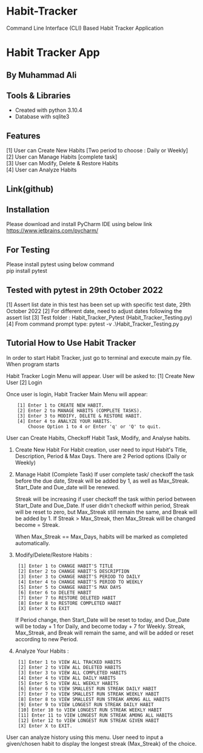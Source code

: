 # Habit-Tracker
Command Line Interface (CLI) Based Habit Tracker Application

# Habit Tracker App
## By Muhammad Ali


## Tools & Libraries

- Created with python 3.10.4
- Database with sqlite3


## Features
[1] User can Create New Habits [Two period to choose : Daily or Weekly]\
[2] User can Manage Habits [complete task]\
[3] User can Modify, Delete & Restore Habits\
[4] User can Analyze Habits

## Link(github)


## Installation
Please download and install PyCharm IDE using below link<br>
https://www.jetbrains.com/pycharm/


## For Testing
Please install pytest using below command<br>
pip install pytest

## Tested with pytest in 29th October 2022
[1] Assert list date in this test has been set up with specific test date, 29th October 2022
[2] For different date, need to adjust dates following the assert list
[3] Test folder : Habit_Tracker_Pytest (Habit_Tracker_Testing.py)
[4] From command prompt type: pytest -v .\Habit_Tracker_Testing.py

## Tutorial How to Use Habit Tracker 

In order to start Habit Tracker, just go to terminal and execute main.py file. When program starts

Habit Tracker Login Menu will appear. User will be asked to:
		[1] Create New User
		[2] Login

Once user is login, Habit Tracker Main Menu will appear: 

		[1] Enter 1 to CREATE NEW HABIT.
		[2] Enter 2 to MANAGE HABITS (COMPLETE TASKS).
		[3] Enter 3 to MODIFY, DELETE & RESTORE HABIT.
		[4] Enter 4 to ANALYZE YOUR HABITS.
			Choose Option 1 to 4 or Enter 'q' or 'Q' to quit.
      
User can Create Habits, Checkoff Habit Task, Modify, and Analyse habits.

1. Create New Habit
   For Habit creation, user need to input Habit's Title, Description, Period & Max Days. There are 2 Period options (Daily or Weekly)

2. Manage Habit (Complete Task)
   If user complete task/ checkoff the task before the due date, Streak will be added by 1, as well as Max_Streak.
   Start_Date and Due_date will be renewed.
   
   Streak will be increasing if user checkoff the task within period between Start_Date and Due_Date.
   If user didn't checkoff within period, Streak will be reset to zero, but Max_Streak still remain the same, and Break will be added by 1.
   If Streak > Max_Streak, then Max_Streak will be changed become = Streak.
   
   When Max_Streak == Max_Days, habits will be marked as completed automatically.

3. Modify/Delete/Restore Habits :

		[1] Enter 1 to CHANGE HABIT'S TITLE
		[2] Enter 2 to CHANGE HABIT'S DESCRIPTION
		[3] Enter 3 to CHANGE HABIT'S PERIOD TO DAILY
		[4] Enter 4 to CHANGE HABIT'S PERIOD TO WEEKLY
		[5] Enter 5 to CHANGE HABIT'S MAX DAYS
		[6] Enter 6 to DELETE HABIT
		[7] Enter 7 to RESTORE DELETED HABIT
		[8] Enter 8 to RESTORE COMPLETED HABIT
		[X] Enter X to EXIT

   
   If Period change, then Start_Date will be reset to today, and Due_Date will be today + 1 for Daily, and become today + 7 for Weekly.
   Streak, Max_Streak, and Break will remain the same, and will be added or reset according to new Period.
        
4. Analyze Your Habits :

		[1] Enter 1 to VIEW ALL TRACKED HABITS
		[2] Enter 2 to VIEW ALL DELETED HABITS
		[3] Enter 3 to VIEW ALL COMPLETED HABITS
		[4] Enter 4 to VIEW ALL DAILY HABITS
		[5] Enter 5 to VIEW ALL WEEKLY HABITS
		[6] Enter 6 to VIEW SMALLEST RUN STREAK DAILY HABIT
		[7] Enter 7 to VIEW SMALLEST RUN STREAK WEEKLY HABIT
		[8] Enter 8 to VIEW SMALLEST RUN STREAK AMONG ALL HABITS
		[9] Enter 9 to VIEW LONGEST RUN STREAK DAILY HABIT
		[10] Enter 10 to VIEW LONGEST RUN STREAK WEEKLY HABIT
		[11] Enter 11 to VIEW LONGEST RUN STREAK AMONG ALL HABITS
		[12] Enter 12 to VIEW LONGEST RUN STREAK GIVEN HABIT
		[X] Enter X to EXIT.


  User can analyze history using this menu.
  User need to input a given/chosen habit to display the longest streak (Max_Streak) of the choice.
